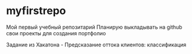 # myfirstrepo
Мой первый учебный репозитарий
Планирую выкладывать на github свои проекты для создания портфолио

Задание из Хакатона - Предсказание оттока клиентов: классификация
